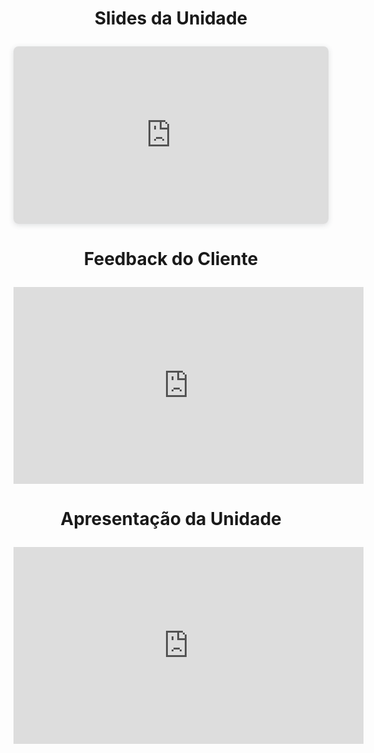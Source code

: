 # <p align="center">Slides da Unidade</p>

<div style="position: relative; width: 100%; height: 0; padding-top: 56.2500%;
 padding-bottom: 0; box-shadow: 0 2px 8px 0 rgba(63,69,81,0.16); margin-top: 1.6em; margin-bottom: 0.9em; overflow: hidden;
 border-radius: 8px; will-change: transform;">
  <iframe loading="lazy" style="position: absolute; width: 100%; height: 100%; top: 0; left: 0; border: none; padding: 0;margin: 0;"
    src="https:&#x2F;&#x2F;www.canva.com&#x2F;design&#x2F;DAFe_MDijm8&#x2F;view?embed" allowfullscreen="allowfullscreen" allow="fullscreen">
  </iframe>
</div>

# <p align="center">Feedback do Cliente</p>

<p align="center">
<iframe width="560" height="315" src="https://www.youtube.com/embed/8XhhaMPL0Hs" title="YouTube video player" frameborder="0" allow="accelerometer; autoplay; clipboard-write; encrypted-media; gyroscope; picture-in-picture; web-share" allowfullscreen></iframe>
</p>

# <p align="center">Apresentação da Unidade</p>

<p align="center">
<iframe width="560" height="315" src="https://www.youtube.com/embed/s4Im3i2ChRQ" title="YouTube video player" frameborder="0" allow="accelerometer; autoplay; clipboard-write; encrypted-media; gyroscope; picture-in-picture; web-share" allowfullscreen></iframe></p>